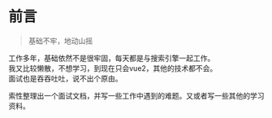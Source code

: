 # 前言

> 基础不牢，地动山摇


工作多年，基础依然不是很牢固，每天都是与搜索引擎一起工作。  
我又比较懒散，不想学习，到现在只会vue2，其他的技术都不会。  
面试也是吞吞吐吐，说不出个原由。  

索性整理出一个面试文档，并写一些工作中遇到的难题。又或者写一些其他的学习资料。
